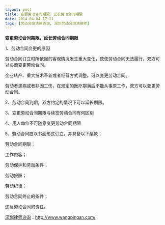 ```yaml
---
layout: post
title: 变更劳动合同期限，延长劳动合同期限
date: 2014-04-04 17:21
tags: [劳动合同法律咨询, 深圳劳动合同法律师]
---
```

<strong>变更劳动合同期限，延长劳动合同期限</strong>

1、劳动合同变更的原因

劳动合同订立时所依据的客观情况发生重大变化，致使劳动合同无法履行，双方可以协商变更劳动合同。

企业转产、重大技术革新或者经营方式调整，可以变更劳动合同。

劳动者患病或者非因工伤，在规定的医疗期满后不能从事原工作，双方可以变更劳动合同。

2、劳动合同到期，双方约定的情况下可以延长期限。

3、变更劳动合同期限与续签劳动合同有何区别

4、用人单位不可随意变更劳动合同期限

5、劳动合同应以书面形式订立，并具备以下条款：

劳动合同期限；

工作内容；

劳动保护和劳动条件；

劳动报酬；

劳动纪律；

劳动合同终止的条件；

违反劳动合同的责任。

<a href="http://www.wangpingan.com/">深圳律师咨询</a>：<a href="http://www.wangpingan.com/">http://www.wangpingan.com/</a>

